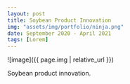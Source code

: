 ```yaml
---
layout: post
title: Soybean Product Innovation
img: "assets/img/portfolio/ninja.png"
date: September 2020 - April 2021
tags: [Lorem]
---
```


![image]({{ page.img | relative_url }})

Soybean product innovation.

